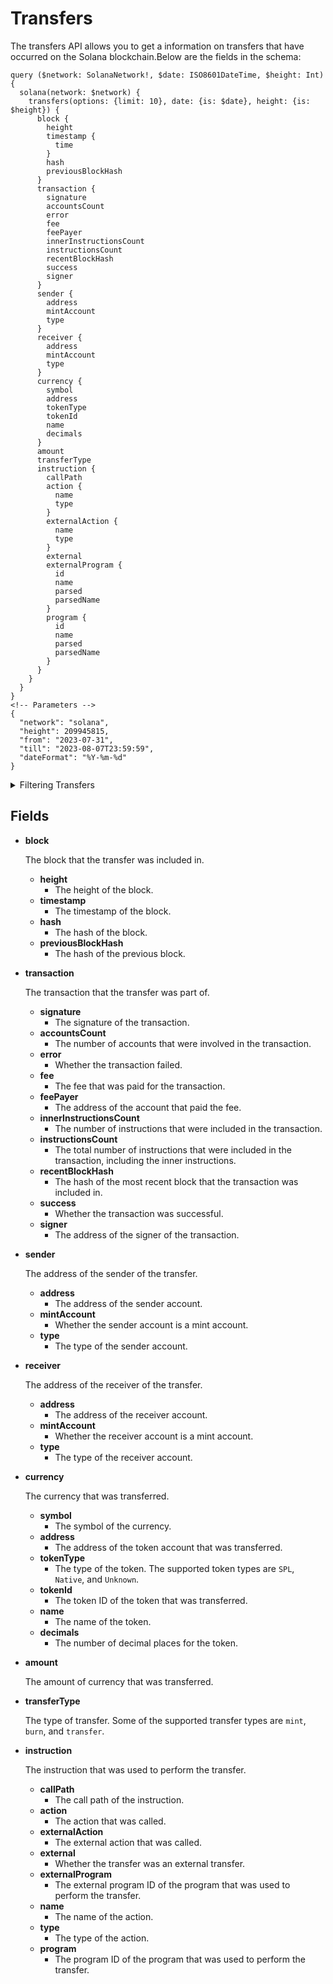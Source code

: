 # Transfers

The transfers API allows you to get a information on transfers that have occurred on the Solana blockchain.Below are the fields in the schema:

```
query ($network: SolanaNetwork!, $date: ISO8601DateTime, $height: Int) {
  solana(network: $network) {
    transfers(options: {limit: 10}, date: {is: $date}, height: {is: $height}) {
      block {
        height
        timestamp {
          time
        }
        hash
        previousBlockHash
      }
      transaction {
        signature
        accountsCount
        error
        fee
        feePayer
        innerInstructionsCount
        instructionsCount
        recentBlockHash
        success
        signer
      }
      sender {
        address
        mintAccount
        type
      }
      receiver {
        address
        mintAccount
        type
      }
      currency {
        symbol
        address
        tokenType
        tokenId
        name
        decimals
      }
      amount
      transferType
      instruction {
        callPath
        action {
          name
          type
        }
        externalAction {
          name
          type
        }
        external
        externalProgram {
          id
          name
          parsed
          parsedName
        }
        program {
          id
          name
          parsed
          parsedName
        }
      }
    }
  }
}
<!-- Parameters -->
{
  "network": "solana",
  "height": 209945815,
  "from": "2023-07-31",
  "till": "2023-08-07T23:59:59",
  "dateFormat": "%Y-%m-%d"
}
```

<details><summary>Filtering Transfers</summary>

`amount`

The amount of currency that was transferred.

`transferType`

The type of transfer. Some of the supported transfer types are create_account and transfer.

`transactionIndex`

The index of the transaction in the block.

`tokenAccount`

The token account that was transferred.

`time`

The timestamp of the transfer.

`success`

Whether the transfer was successful.

`signer`

The address of the signer of the transaction.

`signature`

The signature of the transaction.

`senderType`

The type of the sender account. The supported sender types are program, user, and unknown.

`senderMintAddress`

The mint address of the sender account.

`senderAddress`

The address of the sender account.

`recentBlockHash`

The hash of the most recent block that the transfer was included in.

`receiverType`

The type of the receiver account. 

`receiverMintAddress`

The mint address of the receiver account.

`receiverAddress`

The address of the receiver account.

`programId`

The program ID of the program that was used to perform the transfer.

`previousBlockHash`

The hash of the previous block.

`parsedType`

The parsed type of the transfer.

`parsedActionName`

The parsed name of the action that was used to perform the transfer.

`parsedProgramName`

The parsed name of the program that was used to perform the transfer.

`parsed`

The parsed transfer object.

`options`

A set of options that can be used to filter the results. 

`limit` The maximum number of transfers to return.

`date` The date of the transfers.


`height`

The height of the transfers. 

`feePayer`

The address of the fee payer.

`externalProgramId`

The external program ID of the program that was used to perform the transfer.

`externalParsedType`

The parsed type of the external transfer.

`externalParsedProgramName`

The parsed name of the external program that was used to perform the transfer.

`externalParsedActionName`

The parsed name of the external action that was used to perform the transfer.

`external`

Whether the transfer was an external transfer.

`date`

The date of the transfers. The date should be in the format YYYY-MM-DD.

`currency`

The currency that was transferred.

`callPath`

The call path of the transfer.

`externalParsed`

The parsed external transfer object.

`blockHash`

The hash of the block that the transfer was included in.

`any`

A catch-all filter (OR Logic) that can be used to filter the results by any of the other fields.

</details>

## Fields


-   **block**
    
    The block that the transfer was included in.
    
    -   **height**
        -   The height of the block. 
    -   **timestamp**
        -   The timestamp of the block.
    -   **hash**
        -   The hash of the block.
    -   **previousBlockHash**
        -   The hash of the previous block.
-   **transaction**
    
    The transaction that the transfer was part of.
    
    -   **signature**
        -   The signature of the transaction.
    -   **accountsCount**
        -   The number of accounts that were involved in the transaction.
    -   **error**
        -   Whether the transaction failed.
    -   **fee**
        -   The fee that was paid for the transaction.
    -   **feePayer**
        -   The address of the account that paid the fee.
    -   **innerInstructionsCount**
        -   The number of instructions that were included in the transaction.
    -   **instructionsCount**
        -   The total number of instructions that were included in the transaction, including the inner instructions.
    -   **recentBlockHash**
        -   The hash of the most recent block that the transaction was included in.
    -   **success**
        -   Whether the transaction was successful.
    -   **signer**
        -   The address of the signer of the transaction.
-   **sender**
    
    The address of the sender of the transfer.
    
    -   **address**
        -   The address of the sender account.
    -   **mintAccount**
        -   Whether the sender account is a mint account.
    -   **type**
        -   The type of the sender account. 
-   **receiver**
    
    The address of the receiver of the transfer.
    
    -   **address**
        -   The address of the receiver account.
    -   **mintAccount**
        -   Whether the receiver account is a mint account.
    -   **type**
        -   The type of the receiver account. 
-   **currency**
    
    The currency that was transferred.
    
    -   **symbol**
        -   The symbol of the currency.
    -   **address**
        -   The address of the token account that was transferred.
    -   **tokenType**
        -   The type of the token. The supported token types are  `SPL`,  `Native`, and  `Unknown`.
    -   **tokenId**
        -   The token ID of the token that was transferred.
    -   **name**
        -   The name of the token.
    -   **decimals**
        -   The number of decimal places for the token.
-   **amount**
    
    The amount of currency that was transferred.
    
-   **transferType**
    
    The type of transfer. Some of the supported transfer types are `mint`, `burn`, and `transfer`.
    
-   **instruction**
    
    The instruction that was used to perform the transfer.
    
    -   **callPath**
        -   The call path of the instruction.
    -   **action**
        -   The action that was called.
    -   **externalAction**
        -   The external action that was called.
    -   **external**
        -   Whether the transfer was an external transfer.
    -   **externalProgram**
        -   The external program ID of the program that was used to perform the transfer.
    -   **name**
        -   The name of the action.
    -   **type**
        -   The type of the action.
    -   **program**
        -   The program ID of the program that was used to perform the transfer.
